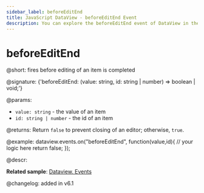 ```yaml
---
sidebar_label: beforeEditEnd
title: JavaScript DataView - beforeEditEnd Event 
description: You can explore the beforeEditEnd event of DataView in the documentation of the DHTMLX JavaScript UI library. Browse developer guides and API reference, try out code examples and live demos, and download a free 30-day evaluation version of DHTMLX Suite.
---
```


# beforeEditEnd

@short: fires before editing of an item is completed

@signature: {'beforeEditEnd: (value: string, id: string | number) => boolean | void;'}

@params:
- `value: string` - the value of an item
- `id: string | number` - the id of an item

@returns:
Return `false` to prevent closing of an editor; otherwise, `true`.

@example:
dataview.events.on("beforeEditEnd", function(value,id){
    // your logic here
    return false;
});

@descr:

**Related sample**: [Dataview. Events](https://snippet.dhtmlx.com/2d74uyoh)

@changelog: added in v6.1
